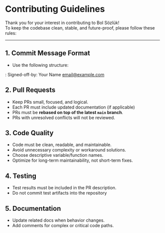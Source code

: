 # Contributing Guidelines

Thank you for your interest in contributing to Bol Sözlük!  
To keep the codebase clean, stable, and future-proof, please follow these rules:

---

## 1. Commit Message Format
- Use the following structure:

<component>: <short summary>
<detailed explanation>
Signed-off-by: Your Name email@example.com

## 2. Pull Requests
- Keep PRs small, focused, and logical.
- Each PR must include updated documentation (if applicable)
- PRs must be **rebased on top of the latest `main` branch**.
- PRs with unresolved conflicts will not be reviewed.

## 3. Code Quality
- Code must be clean, readable, and maintainable.
- Avoid unnecessary complexity or workaround solutions.
- Choose descriptive variable/function names.
- Optimize for long-term maintainability, not short-term fixes.

## 4. Testing
- Test results must be included in the PR description.
- Do not commit test artifacts into the repository

## 5. Documentation
- Update related docs when behavior changes.
- Add comments for complex or critical code paths.